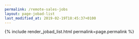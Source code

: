 ```yaml
---
permalink: /remote-sales-jobs
layout: page-jobad-list
last_modified_at: 2019-02-19T18:45:37+0100
---
```

{% include render_jobad_list.html permalink=page.permalink %}
